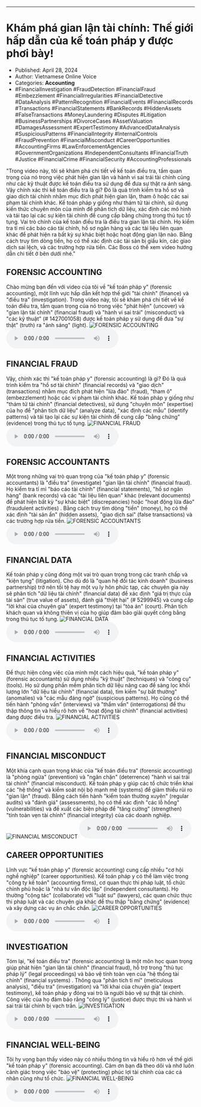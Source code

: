 
---

# Khám phá gian lận tài chính: Thế giới hấp dẫn của kế toán pháp y được phơi bày!

- Published: April 28, 2024
- Author: Vietnamese Online Voice
- Categories: **Accounting**
- #FinancialInvestigation #FraudDetection #FinancialFraud #Embezzlement #FinancialIrregularities #FinancialDetective #DataAnalysis #PatternRecognition #FinancialEvents #FinancialRecords #Transactions #FinancialStatements #BankRecords #HiddenAssets #FalseTransactions #MoneyLaundering #Disputes #Litigation #BusinessPartnerships #DivorceCases #AssetValuation #DamagesAssessment #ExpertTestimony #AdvancedDataAnalysis #SuspiciousPatterns #FinancialIntegrity #InternalControls #FraudPrevention #FinancialMisconduct #CareerOpportunities #AccountingFirms #LawEnforcementAgencies #GovernmentOrganizations #IndependentConsultants #FinancialTruth #Justice #FinancialCrime #FinancialSecurity #AccountingProfessionals

"Trong video này, tôi sẽ khám phá chi tiết về kế toán điều tra, tầm quan trọng của nó trong việc phát hiện gian lận và hành vi sai trái tài chính cũng như các kỹ thuật được kế toán điều tra sử dụng để đưa sự thật ra ánh sáng. Vậy chính xác thì kế toán điều tra là gì? Đó là quá trình kiểm tra hồ sơ và giao dịch tài chính nhằm mục đích phát hiện gian lận, tham ô hoặc các sai phạm tài chính khác. Kế toán pháp y giống như thám tử tài chính, sử dụng kiến ​​thức chuyên môn của mình để phân tích dữ liệu, xác định các mô hình và tái tạo lại các sự kiện tài chính để cung cấp bằng chứng trong thủ tục tố tụng. Vai trò chính của kế toán điều tra là điều tra gian lận tài chính. Họ kiểm tra tỉ mỉ các báo cáo tài chính, hồ sơ ngân hàng và các tài liệu liên quan khác để phát hiện ra bất kỳ sự khác biệt hoặc hoạt động gian lận nào. Bằng cách truy tìm dòng tiền, họ có thể xác định các tài sản bị giấu kín, các giao dịch sai lệch, và các trường hợp rửa tiền. Các Boss có thể xem video hướng dẫn chi tiết ở bên dưới nhé."


## FORENSIC ACCOUNTING

Chào mừng bạn đến với video của tôi về "kế toán pháp y" (forensic accounting), một lĩnh vực hấp dẫn kết hợp thế giới "tài chính" (finance) và "điều tra" (investigation). Trong video này, tôi sẽ khám phá chi tiết về kế toán điều tra, tầm quan trọng của nó trong việc "phát hiện" (uncover) và "gian lận tài chính" (financial fraud) và "hành vi sai trái" (misconduct) và "các kỹ thuật" (# 1427001058) được kế toán pháp y sử dụng để đưa "sự thật" (truth) ra "ánh sáng" (light).
![FORENSIC ACCOUNTING](https://http-archiver-apis-production-80.schnworks.com/storage/images/transitions/2024-04-28/transition--15699102200-Montserrat-Bold-303F9F.jpg)
<audio controls>
    <source src="https://http-archiver-apis-production-80.schnworks.com/storage/storage/audio/file-26407809963.mp3" type="audio/mpeg">
</audio>



## FINANCIAL FRAUD

Vậy, chính xác thì "kế toán pháp y" (forensic accounting) là gì? Đó là quá trình kiểm tra "hồ sơ tài chính" (financial records) và "giao dịch" (transactions) nhằm mục đích phát hiện "lừa đảo" (fraud), "tham ô" (embezzlement) hoặc các vi phạm tài chính khác. Kế toán pháp y giống như "thám tử tài chính" (financial detectives), sử dụng "chuyên môn" (expertise) của họ để "phân tích dữ liệu" (analyze data), "xác định các mẫu" (identify patterns) và tái tạo lại các sự kiện tài chính để cung cấp "bằng chứng" (evidence) trong thủ tục tố tụng.
![FINANCIAL FRAUD](https://http-archiver-apis-production-80.schnworks.com/storage/images/transitions/2024-04-28/transition--8291280482-Montserrat-SemiBold-512DA8.jpg)
<audio controls>
    <source src="https://http-archiver-apis-production-80.schnworks.com/storage/storage/audio/file-24022953676.mp3" type="audio/mpeg">
</audio>



## FORENSIC ACCOUNTANTS

Một trong những vai trò quan trọng của "kế toán pháp y" (forensic accountants) là "điều tra" (investigate) "gian lận tài chính" (financial fraud). Họ kiểm tra tỉ mỉ "báo cáo tài chính" (financial statements), "hồ sơ ngân hàng" (bank records) và các "tài liệu liên quan" khác (relevant documents) để phát hiện bất kỳ "sự khác biệt" (discrepancies) hoặc "hoạt động lừa đảo" (fraudulent activities) . Bằng cách truy tìm dòng "tiền" (money), họ có thể xác định "tài sản ẩn" (hidden assets), "giao dịch sai" (false transactions) và các trường hợp rửa tiền.
![FORENSIC ACCOUNTANTS](https://http-archiver-apis-production-80.schnworks.com/storage/images/transitions/2024-04-28/transition--9164511891-Montserrat-ExtraBold-9C27B0.jpg)
<audio controls>
    <source src="https://http-archiver-apis-production-80.schnworks.com/storage/storage/audio/file-13956130739.mp3" type="audio/mpeg">
</audio>



## FINANCIAL DATA

Kế toán pháp y cũng đóng một vai trò quan trọng trong các tranh chấp và "kiện tụng" (litigation). Cho dù đó là "quan hệ đối tác kinh doanh" (business partnership) trở nên tồi tệ hay một vụ ly hôn phức tạp, các chuyên gia này sẽ phân tích "dữ liệu tài chính" (financial data) để xác định "giá trị thực của tài sản" (true value of assets), đánh giá "thiệt hại" (# 5299945) và cung cấp "lời khai của chuyên gia" (expert testimony) tại "tòa án" (court). Phân tích khách quan và không thiên vị của họ giúp đảm bảo giải quyết công bằng trong thủ tục tố tụng.
![FINANCIAL DATA](https://http-archiver-apis-production-80.schnworks.com/storage/images/transitions/2024-04-28/transition-38582620132-Montserrat-ExtraBold-004895.jpg)
<audio controls>
    <source src="https://http-archiver-apis-production-80.schnworks.com/storage/storage/audio/file-13140787428.mp3" type="audio/mpeg">
</audio>



## FINANCIAL ACTIVITIES

Để thực hiện công việc của mình một cách hiệu quả, "kế toán pháp y" (forensic accountants) sử dụng nhiều "kỹ thuật" (techniques) và "công cụ" (tools). Họ sử dụng phần mềm phân tích dữ liệu nâng cao để sàng lọc khối lượng lớn "dữ liệu tài chính" (financial data), tìm kiếm "sự bất thường" (anomalies) và "các mẫu đáng ngờ" (suspicious patterns). Họ cũng có thể tiến hành "phỏng vấn" (interviews) và "thẩm vấn" (interrogations) để thu thập thông tin và hiểu rõ hơn về "hoạt động tài chính" (financial activities) đang được điều tra.
![FINANCIAL ACTIVITIES](https://http-archiver-apis-production-80.schnworks.com/storage/images/transitions/2024-04-28/transition--10860632775-Montserrat-ExtraBold-9C27B0.jpg)
<audio controls>
    <source src="https://http-archiver-apis-production-80.schnworks.com/storage/storage/audio/file-51686520544.mp3" type="audio/mpeg">
</audio>



## FINANCIAL MISCONDUCT

Một khía cạnh quan trọng khác của "kế toán điều tra" (forensic accounting) là "phòng ngừa" (prevention) và "ngăn chặn" (deterrence) "hành vi sai trái tài chính" (financial misconduct). Kế toán pháp y giúp các tổ chức triển khai các "hệ thống" và kiểm soát nội bộ mạnh mẽ (systems) để giảm thiểu rủi ro "gian lận" (fraud). Bằng cách tiến hành "kiểm toán thường xuyên" (regular audits) và "đánh giá" (assessments), họ có thể xác định "các lỗ hổng" (vulnerabilities) và đề xuất các biện pháp để "tăng cường" (strengthen) "tính toàn vẹn tài chính" (financial integrity) của các doanh nghiệp.
![FINANCIAL MISCONDUCT](https://http-archiver-apis-production-80.schnworks.com/storage/images/transitions/2024-04-28/transition--22997015094-Montserrat-Medium-673AB7.jpg)
<audio controls>
    <source src="https://http-archiver-apis-production-80.schnworks.com/storage/storage/audio/file-27443590779.mp3" type="audio/mpeg">
</audio>



## CAREER OPPORTUNITIES

Lĩnh vực "kế toán pháp y" (forensic accounting) cung cấp nhiều "cơ hội nghề nghiệp" (career opportunities). Kế toán pháp y có thể làm việc trong "công ty kế toán" (accounting firms), cơ quan thực thi pháp luật, tổ chức chính phủ hoặc là "nhà tư vấn độc lập" (independent consultants). Họ thường "cộng tác" (collaborate) với "luật sư" (lawyers), các quan chức thực thi pháp luật và các chuyên gia khác để thu thập "bằng chứng" (evidence) và xây dựng các vụ án chắc chắn.
![CAREER OPPORTUNITIES](https://http-archiver-apis-production-80.schnworks.com/storage/images/transitions/2024-04-28/transition--4889237308-Montserrat-Black-673AB7.jpg)
<audio controls>
    <source src="https://http-archiver-apis-production-80.schnworks.com/storage/storage/audio/file-48344781757.mp3" type="audio/mpeg">
</audio>



## INVESTIGATION

Tóm lại, "kế toán điều tra" (forensic accounting) là một môn học quan trọng giúp phát hiện "gian lận tài chính" (financial fraud), hỗ trợ trong "thủ tục pháp lý" (legal proceedings) và bảo vệ tính toàn vẹn của "hệ thống tài chính" (financial systems) . Thông qua "phân tích tỉ mỉ" (meticulous analysis), "điều tra" (investigation) và "lời khai của chuyên gia" (expert testimony), kế toán pháp y đóng vai trò là người bảo vệ sự thật tài chính. Công việc của họ đảm bảo rằng "công lý" (justice) được thực thi và hành vi sai trái tài chính bị vạch trần.
![INVESTIGATION](https://http-archiver-apis-production-80.schnworks.com/storage/images/transitions/2024-04-28/transition-15582345461-Montserrat-Regular-1A237E.jpg)
<audio controls>
    <source src="https://http-archiver-apis-production-80.schnworks.com/storage/storage/audio/file-16180592947.mp3" type="audio/mpeg">
</audio>



## FINANCIAL WELL-BEING

Tôi hy vọng bạn thấy video này có nhiều thông tin và hiểu rõ hơn về thế giới "kế toán pháp y" (forensic accounting). Cảm ơn bạn đã theo dõi và nhớ luôn cảnh giác trong việc "bảo vệ" (protecting) phúc lợi tài chính của các cá nhân cũng như tổ chức.
![FINANCIAL WELL-BEING](https://http-archiver-apis-production-80.schnworks.com/storage/images/transitions/2024-04-28/transition--10264513404-Montserrat-Bold-004895.jpg)
<audio controls>
    <source src="https://http-archiver-apis-production-80.schnworks.com/storage/storage/audio/file-2870554948.mp3" type="audio/mpeg">
</audio>

